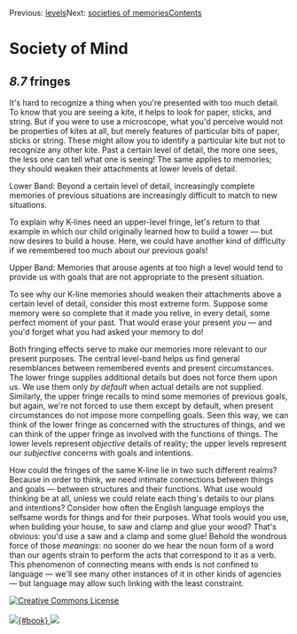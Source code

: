 <div class="chapnav">

<span class="prev">Previous: [levels](./som-8.6.html)</span><span
class="next">Next: [societies of memories](./som-8.8.html)</span><span
class="contents">[Contents](index.html)</span>
<div class="titlebar">

Society of Mind
===============

</div>

</div>

*8.7* fringes
-------------

It's hard to recognize a thing when you're presented with too much
detail. To know that you are seeing a kite, it helps to look for paper,
sticks, and string. But if you were to use a microscope, what you'd
perceive would not be properties of kites at all, but merely features of
particular bits of paper, sticks or string. These might allow you to
identify a particular kite but not to recognize any other kite. Past a
certain level of detail, the more one sees, the less one can tell what
one is seeing! The same applies to memories; they should weaken their
attachments at lower levels of detail.

Lower Band: Beyond a certain level of detail, increasingly complete
memories of previous situations are increasingly difficult to match to
new situations.

To explain why K-lines need an upper-level fringe, let's return to that
example in which our child originally learned how to build a tower — but
now desires to build a house. Here, we could have another kind of
difficulty if we remembered too much about our previous goals!

Upper Band: Memories that arouse agents at too high a level would tend
to provide us with goals that are not appropriate to the present
situation.

To see why our K-line memories should weaken their attachments above a
certain level of detail, consider this most extreme form. Suppose some
memory were so complete that it made you relive, in every detail, some
perfect moment of your past. That would erase your present *you* — and
you'd forget what you had asked your memory to do!

Both fringing effects serve to make our memories more relevant to our
present purposes. The central level-band helps us find general
resemblances between remembered events and present circumstances. The
lower fringe supplies additional details but does not force them upon
us. We use them only *by default* when actual details are not supplied.
Similarly, the upper fringe recalls to mind some memories of previous
goals, but again, we're not forced to use them except by default, when
present circumstances do not impose more compelling goals. Seen this
way, we can think of the lower fringe as concerned with the structures
of things, and we can think of the upper fringe as involved with the
functions of things. The lower levels represent *objective* details of
reality; the upper levels represent our *subjective* concerns with goals
and intentions.

How could the fringes of the same K-line lie in two such different
realms? Because in order to think, we need intimate connections between
things and goals — between structures and their functions. What use
would thinking be at all, unless we could relate each thing's details to
our plans and intentions? Consider how often the English language
employs the selfsame words for things and for their purposes. What tools
would you use, when building your house, to saw and clamp and glue your
wood? That's obvious: you'd use a saw and a clamp and some glue! Behold
the wondrous force of those *meanings*: no sooner do we hear the noun
form of a word than our agents strain to perform the acts that
correspond to it as a verb. This phenomenon of connecting means with
ends is not confined to language — we'll see many other instances of it
in other kinds of agencies — but language may allow such linking with
the least constraint.

<div class="footer">

[![Creative Commons
License](http://i.creativecommons.org/l/by-nc-sa/3.0/80x15.png)](http://creativecommons.org/licenses/by-nc-sa/3.0/deed.en_US)\
\
[![](./images/som_book.jpeg){#book}
![](./images/a_logo_17.gif)](http://www.amazon.com/gp/product/0671657135?ie=UTF8&camp=1789&creativeASIN=0671657135&linkCode=xm2&tag=marvinminsky)

</div>
